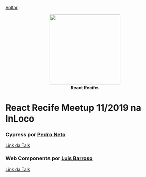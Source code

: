 [Voltar](README.md)

<p align="center">
<img src="https://i.imgur.com/xjiMBLy.png" height="224" /><br/>
  <span><b>React Recife.</b></span><br/>
</p>
  
# React Recife Meetup 11/2019 na InLoco

### Cypress por [Pedro Neto](https://www.linkedin.com/in/pedrojsn96/)

[Link da Talk](https://drive.google.com/open?id=1vtpocvWDaLp2wgKBxfQERrzeGtHZsuUi)

### Web Components por [Luis Barroso](https://www.linkedin.com/in/luis-barroso-9a0508129/)

[Link da Talk](https://drive.google.com/open?id=1dEwhqA46tMPuVMWpd1U5Y82oEOP3yidP)
